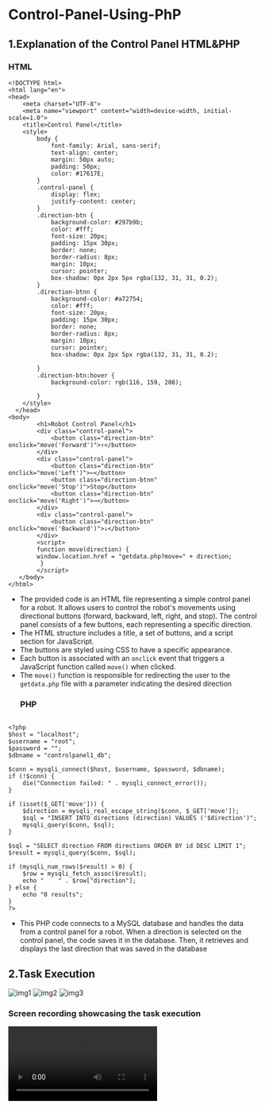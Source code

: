 # Control-Panel-Using-PhP
## 1.Explanation of the Control Panel HTML&PHP
### HTML
```
<!DOCTYPE html>
<html lang="en">
<head>
    <meta charset="UTF-8">
    <meta name="viewport" content="width=device-width, initial-scale=1.0">
    <title>Control Panel</title>
    <style>
        body {
            font-family: Arial, sans-serif;
            text-align: center;
            margin: 50px auto;
            padding: 50px;
            color: #17617E;
        }
        .control-panel {
            display: flex;
            justify-content: center;
        }
        .direction-btn {
            background-color: #297b9b;
            color: #fff;
            font-size: 20px;
            padding: 15px 30px;
            border: none;
            border-radius: 8px;
            margin: 10px;
            cursor: pointer;
            box-shadow: 0px 2px 5px rgba(132, 31, 31, 0.2);
        }
        .direction-btnn {
            background-color: #a72754;
            color: #fff;
            font-size: 20px;
            padding: 15px 30px;
            border: none;
            border-radius: 8px;
            margin: 10px;
            cursor: pointer;
            box-shadow: 0px 2px 5px rgba(132, 31, 31, 0.2);
            
        }
        .direction-btn:hover {
            background-color: rgb(116, 159, 208);

        }
    </style>
  </head>
<body>
        <h1>Robot Control Panel</h1>
        <div class="control-panel">
            <button class="direction-btn" onclick="move('Forward')">↑</button> 
        </div>
        <div class="control-panel">
            <button class="direction-btn" onclick="move('Left')">←</button>
            <button class="direction-btnn" onclick="move('Stop')">Stop</button>
            <button class="direction-btn" onclick="move('Right')">→</button>
        </div>
        <div class="control-panel">
            <button class="direction-btn" onclick="move('Backward')">↓</button>
        </div>   
        <script>
        function move(direction) {
        window.location.href = "getdata.php?move=" + direction;
         }
        </script>
   </body>
</html>
```

- The provided code is an HTML file representing a simple control panel for a robot. It allows users to control the robot's movements using directional buttons (forward, backward, left, right, and stop). The control panel consists of a few buttons, each representing a specific direction.
- The HTML structure includes a title, a set of buttons, and a script section for JavaScript.
- The buttons are styled using CSS to have a specific appearance.
- Each button is associated with an `onclick` event that triggers a JavaScript function called `move()` when clicked.
- The `move()` function is responsible for redirecting the user to the `getdata.php` file with a parameter indicating the desired direction
  ### PHP
```

<?php
$host = "localhost";
$username = "root";
$password = "";
$dbname = "controlpanel1_db";

$conn = mysqli_connect($host, $username, $password, $dbname);
if (!$conn) {
    die("Connection failed: " . mysqli_connect_error());
}

if (isset($_GET['move'])) {
    $direction = mysqli_real_escape_string($conn, $_GET['move']);
    $sql = "INSERT INTO directions (direction) VALUES ('$direction')";
    mysqli_query($conn, $sql);
}

$sql = "SELECT direction FROM directions ORDER BY id DESC LIMIT 1";
$result = mysqli_query($conn, $sql);

if (mysqli_num_rows($result) > 0) {
    $row = mysqli_fetch_assoc($result);
    echo "    " . $row["direction"];
} else {
    echo "0 results";
}
?>
```
- This PHP code connects to a MySQL database and handles the data from a control panel for a robot. When a direction is selected on the control panel, the code saves it in the database. Then, it retrieves and displays the last direction that was saved in the database

## 2.Task Execution
![img1](https://github.com/LatifahAbuhamamah/Control-Panel-Using-PhP/blob/main/Robot-CP.png)
![img2](https://github.com/LatifahAbuhamamah/Control-Panel-Using-PhP/blob/main/Data.png)
![img3](https://github.com/LatifahAbuhamamah/Control-Panel-Using-PhP/blob/main/Database.png)
### Screen recording showcasing the task execution
![Video](https://github.com/LatifahAbuhamamah/Control-Panel-Using-PhP/blob/main/Rec.mp4)

